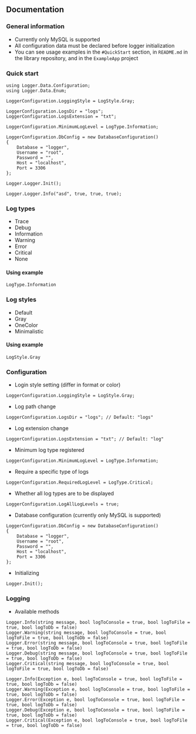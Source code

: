 ## Documentation

### General information
* Currently only MySQL is supported
* All configuration data must be declared before logger initialization
* You can see usage examples in the `#QuickStart` section, in `README.md` in the library repository, and in the `ExampleApp` project

### Quick start
```
using Logger.Data.Configuration;
using Logger.Data.Enum;

LoggerConfiguration.LoggingStyle = LogStyle.Gray;

LoggerConfiguration.LogsDir = "logs"; 
LoggerConfiguration.LogsExtension = "txt"; 

LoggerConfiguration.MinimumLogLevel = LogType.Information;

LoggerConfiguration.DbConfig = new DatabaseConfiguration()
{
    Database = "logger",
    Username = "root",
    Password = "",
    Host = "localhost",
    Port = 3306
};

Logger.Logger.Init();

Logger.Logger.Info("asd", true, true, true);
```

### Log types
* Trace
* Debug
* Information
* Warning
* Error
* Critical
* None

#### Using example
```
LogType.Information
```

### Log styles
* Default
* Gray
* OneColor
* Minimalistic

#### Using example
```
LogStyle.Gray
```

### Configuration

* Login style setting (differ in format or color)
```
LoggerConfiguration.LoggingStyle = LogStyle.Gray;
```

* Log path change
```
LoggerConfiguration.LogsDir = "logs"; // Default: "logs"
```

* Log extension change
```
LoggerConfiguration.LogsExtension = "txt"; // Default: "log"
```

* Minimum log type registered
```
LoggerConfiguration.MinimumLogLevel = LogType.Information;
```

* Require a specific type of logs
```
LoggerConfiguration.RequiredLogLevel = LogType.Critical;
```

* Whether all log types are to be displayed
```
LoggerConfiguration.LogAllLogLevels = true;
```

* Database configuration (currently only MySQL is supported)
```
LoggerConfiguration.DbConfig = new DatabaseConfiguration()
{
    Database = "logger",
    Username = "root",
    Password = "",
    Host = "localhost",
    Port = 3306
};
```

* Initializing
```
Logger.Init();
```

### Logging

* Available methods
```
Logger.Info(string message, bool logToConsole = true, bool logToFile = true, bool logToDb = false)
Logger.Warning(string message, bool logToConsole = true, bool logToFile = true, bool logToDb = false)
Logger.Error(string message, bool logToConsole = true, bool logToFile = true, bool logToDb = false)
Logger.Debug(string message, bool logToConsole = true, bool logToFile = true, bool logToDb = false)
Logger.Critical(string message, bool logToConsole = true, bool logToFile = true, bool logToDb = false)

Logger.Info(Exception e, bool logToConsole = true, bool logToFile = true, bool logToDb = false)
Logger.Warning(Exception e, bool logToConsole = true, bool logToFile = true, bool logToDb = false)
Logger.Error(Exception e, bool logToConsole = true, bool logToFile = true, bool logToDb = false)
Logger.Debug(Exception e, bool logToConsole = true, bool logToFile = true, bool logToDb = false)
Logger.Critical(Exception e, bool logToConsole = true, bool logToFile = true, bool logToDb = false)
```

